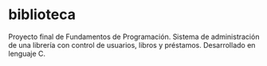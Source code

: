 # biblioteca
Proyecto final de Fundamentos de Programación. Sistema de administración de una librería con control de usuarios, libros y préstamos. Desarrollado en lenguaje C.
